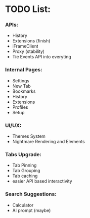# TODO List:

### APIs: 
- History
- Extensions (finish)
- iFrameClient
- Proxy (stability)
- Tie Events API into everyting

### Internal Pages:
- Settings
- New Tab
- Bookmarks
- History
- Extensions
- Profiles
- Setup

### UI/UX:
- Themes System
- Nightmare Rendering and Elements

### Tabs Upgrade: 
- Tab Pinning
- Tab Grouping
- Tab caching
- easier API based interactivity


### Search Suggestions: 
- Calculator
- AI prompt (maybe)
